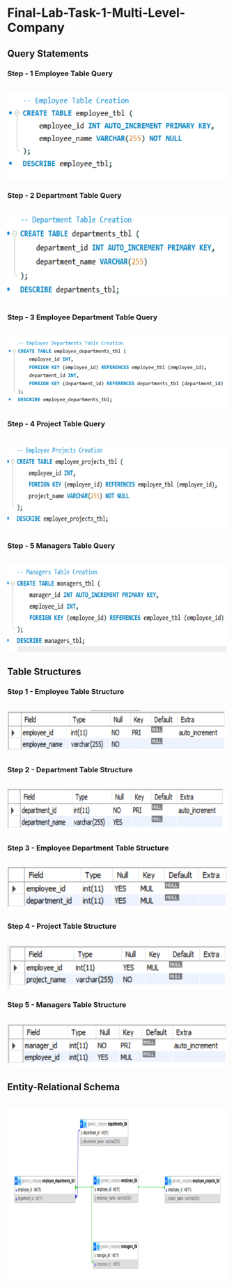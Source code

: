 # Final-Lab-Task-1-Multi-Level-Company

## Query Statements 

  ### Step - 1 Employee Table Query
  <br>
  <img src="Images/Employee-Table.png" alt="Alt Text" Width="600" height="200">

  ### Step - 2 Department Table Query
  <br>
  <img src="Images/Department-Table.png" alt="Alt Text" Width="600" height="200">

  ### Step - 3 Employee Department Table Query
  <br>
  <img src="Images/Emp-Dept-Table.png" alt="Alt Text" Width="600" heigth="200">

  ### Step - 4 Project Table Query
  <br>
  <img src="Images/Emp-Proj-Creation.png" alt="Alt Text" Width="600" height="200">

  ### Step - 5 Managers Table Query
  <br>
  <img src="Images/Manager-Table-Creation.png" alt="Alt Text" Width="600" height="200">


## Table Structures 

  ### Step 1 - Employee Table Structure
  <br>
  <img src="Images/Emp-Table-Structure.png" alt="Alt Text" Width="600" height="100">

  ### Step 2 - Department Table Structure
  <br>
  <img src="Images/Department-Table-Structure.png" alt="Alt Text" Width="600" height="100">

  ### Step 3 - Employee Department Table Structure
  <br>
  <img src="Images/Employee-Department-Structure.png" alt="Alt Text" Width="600" height="100">

  ### Step 4 - Project Table Structure
  <br>
  <img src="Images/Project-Structure.png" alt="Alt Text" Width="600" height="100">

  ### Step 5 - Managers Table Structure
  <br>
  <img src="Images/Manager-Structure.png" alt="Alt Text" Width="600" height="100">

## Entity-Relational Schema
<br>
  <img src="Images/Entity-Relation.jpg" alt="Alt Text" Width="900" height="400">
